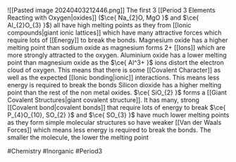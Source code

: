 ![[Pasted image 20240403212446.png]]
The first 3 [[Period 3 Elements Reacting with Oxygen|oxides]] ($\ce{ Na_{2}O, MgO }$ and $\ce{ Al_{2}O_{3} }$) all have high melting points as they from [[Ionic compounds|giant ionic lattices]] which have many attractive forces which require lots of [[Energy]] to break the bonds. Magnesium oxide has a higher melting point than sodium oxide as magnesium forms 2+ [[Ions]] which are more strongly attracted to the oxygen. Aluminium oxide has a lower melting point than magnesium oxide as the $\ce{ Al^3+ }$ ions distort the electron cloud of oxygen. This means that there is some [[Covalent Character]] as well as the expected [[Ionic bonding|ionic]] interactions. This means less energy is required to break the bonds
Silicon dioxide has a higher melting point than the rest of the non metal oxides. $\ce{ SiO_{2} }$ forms a [[Giant Covalent Structures|giant covalent structure]]. It has many, strong [[Covalent bond|covalent bonds]] that require lots of energy to break
$\ce{ P_{4}O_{10}, SO_{2} }$ and $\ce{ SO_{3} }$ have much lower melting points as they form simple molecular structures so have weaker [[Van der Waals Forces]] which means less energy is required to break the bonds. The smaller the molecule, the lower the melting point

#Chemistry #Inorganic #Period3 